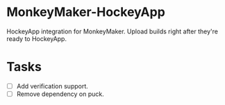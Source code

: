 # MonkeyMaker-HockeyApp
HockeyApp integration for MonkeyMaker. Upload builds right after they're ready to HockeyApp.

# Tasks
- [ ] Add verification support.
- [ ] Remove dependency on puck.
